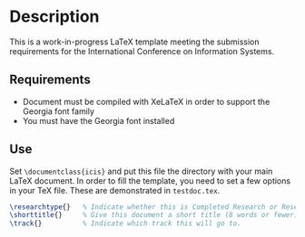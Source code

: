 # Description
This is a work-in-progress LaTeX template meeting the submission requirements
for the International Conference on Information Systems.

## Requirements
* Document must be compiled with XeLaTeX in order to support the Georgia font
family
* You must have the Georgia font installed

## Use
Set `\documentclass{icis}` and put this file the directory with
your main LaTeX document. In order to fill the template, you need to set a few
options in your TeX file. These are demonstrated in `testdoc.tex`.

```latex
\researchtype{}   % Indicate whether this is Completed Research or Research in Progress
\shorttitle{}     % Give this document a short title (8 words or fewer)
\track{}          % Indicate which track this will go to.
```
